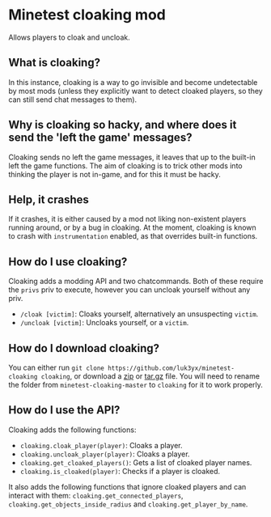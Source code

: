 # Minetest cloaking mod

Allows players to cloak and uncloak.

## What is cloaking?

In this instance, cloaking is a way to go invisible and become undetectable by
most mods (unless they explicitly want to detect cloaked players, so they can
still send chat messages to them).

## Why is cloaking so hacky, and where does it send the 'left the game' messages?

Cloaking sends no left the game messages, it leaves that up to the built-in left
the game functions. The aim of cloaking is to trick other mods into thinking the
player is not in-game, and for this it must be hacky.

## Help, it crashes

If it crashes, it is either caused by a mod not liking non-existent players
running around, or by a bug in cloaking. At the moment, cloaking is known to
crash with `instrumentation` enabled, as that overrides built-in functions.

## How do I use cloaking?

Cloaking adds a modding API and two chatcommands. Both of these require the
`privs` priv to execute, however you can uncloak yourself without any priv.

- `/cloak [victim]`: Cloaks yourself, alternatively an unsuspecting `victim`.
- `/uncloak [victim]`: Uncloaks yourself, or a `victim`.

## How do I download cloaking?

You can either run
`git clone https://github.com/luk3yx/minetest-cloaking cloaking`, or download
a  [zip](https://github.com/luk3yx/minetest-cloaking/archive/master.zip) or
[tar.gz](https://github.com/luk3yx/minetest-cloaking/archive/master.tar.gz)
file. You will need to rename the folder from `minetest-cloaking-master` to
`cloaking` for it to work properly.

## How do I use the API?

Cloaking adds the following functions:

- `cloaking.cloak_player(player)`: Cloaks a player.
- `cloaking.uncloak_player(player)`: Cloaks a player.
- `cloaking.get_cloaked_players()`: Gets a list of cloaked player names.
- `cloaking.is_cloaked(player)`: Checks if a player is cloaked.

It also adds the following functions that ignore cloaked players and can
interact with them:
`cloaking.get_connected_players`, `cloaking.get_objects_inside_radius` and
`cloaking.get_player_by_name`.
